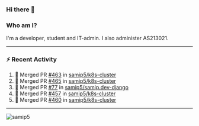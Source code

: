 ### Hi there 👋

### Who am I?
I'm a developer, student and IT-admin. I also administer AS213021.

---
### :zap: Recent Activity
<!--START_SECTION:activity-->
1. 🎉 Merged PR [#463](https://github.com/samip5/k8s-cluster/pull/463) in [samip5/k8s-cluster](https://github.com/samip5/k8s-cluster)
2. 🎉 Merged PR [#465](https://github.com/samip5/k8s-cluster/pull/465) in [samip5/k8s-cluster](https://github.com/samip5/k8s-cluster)
3. 🎉 Merged PR [#77](https://github.com/samip5/samip.dev-django/pull/77) in [samip5/samip.dev-django](https://github.com/samip5/samip.dev-django)
4. 🎉 Merged PR [#457](https://github.com/samip5/k8s-cluster/pull/457) in [samip5/k8s-cluster](https://github.com/samip5/k8s-cluster)
5. 🎉 Merged PR [#460](https://github.com/samip5/k8s-cluster/pull/460) in [samip5/k8s-cluster](https://github.com/samip5/k8s-cluster)
<!--END_SECTION:activity-->
---

<img align="center" src="https://github-readme-stats.vercel.app/api?username=samip5&show_icons=true" alt="samip5" />
